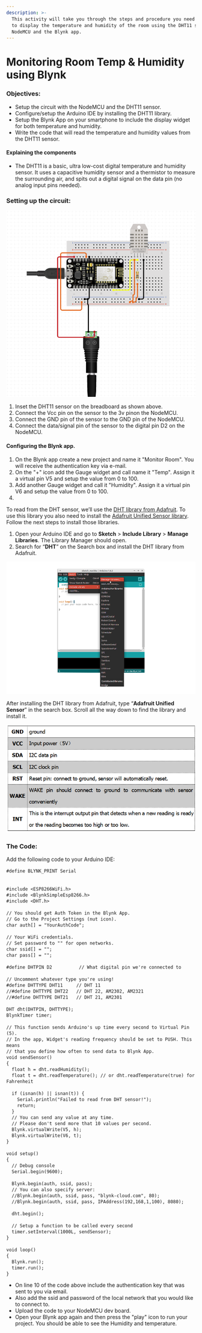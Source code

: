 ```yaml
---
description: >-
  This activity will take you through the steps and procedure you need to follow
  to display the temperature and humidity of the room using the DHT11 sensor,
  NodeMCU and the Blynk app.
---
```


# Monitoring Room Temp & Humidity using Blynk

### Objectives:

* Setup the circuit with the NodeMCU and the DHT11 sensor.
* Configure/setup the Arduino IDE by installing the DHT11 library.
* Setup the Blynk App on your smartphone to include the display widget for both temperature and humidity.
* Write the code that will read the temperature and humidity values from the DHT11 sensor.

#### Explaining the components

* The DHT11 is a basic, ultra low-cost digital temperature and humidity sensor. It uses a capacitive humidity sensor and a thermistor to measure the surrounding air, and spits out a digital signal on the data pin \(no analog input pins needed\).



### Setting up the circuit:

![Circuit setup for DHT11 temperature and humidity sensor](../../.gitbook/assets/dht11.PNG)

1. Inset the DHT11 sensor on the breadboard as shown above.
2. Connect the Vcc pin on the sensor to the 3v pinon the NodeMCU.
3. Connect the GND pin of the sensor to the GND pin of the NodeMCU.
4. Connect the data/signal pin of the sensor to the digital pin D2 on the NodeMCU.

#### Configuring the Blynk app.

1. On the Blynk app create a new project and name it "Monitor Room". You will receive the authentication key via e-mail.
2. On the "+" icon add the Gauge widget and call name it "Temp". Assign it a virtual pin V5 and setup the value from 0 to 100.
3. Add another Gauge widget and call it "Humidity". Assign it a virtual pin V6 and setup the value from 0 to 100.
4. 
 To read from the DHT sensor, we’ll use the [DHT library from Adafruit](https://github.com/adafruit/DHT-sensor-library). To use this library you also need to install the [Adafruit Unified Sensor library](https://github.com/adafruit/Adafruit_Sensor). Follow the next steps to install those libraries.

1.  Open your Arduino IDE and go to **Sketch** &gt; **Include Library** &gt; **Manage Libraries**. The Library Manager should open.
2.  Search for “**DHT**” on the Search box and install the DHT library from Adafruit.

![](../../.gitbook/assets/image%20%286%29.png)

After installing the DHT library from Adafruit, type “**Adafruit Unified Sensor**” in the search box. Scroll all the way down to find the library and install it.

![](../../.gitbook/assets/image%20%2819%29.png)

### The Code:

Add the following code to your Arduino IDE:

```text
#define BLYNK_PRINT Serial


#include <ESP8266WiFi.h>
#include <BlynkSimpleEsp8266.h>
#include <DHT.h>

// You should get Auth Token in the Blynk App.
// Go to the Project Settings (nut icon).
char auth[] = "YourAuthCode";

// Your WiFi credentials.
// Set password to "" for open networks.
char ssid[] = "";
char pass[] = "";

#define DHTPIN D2          // What digital pin we're connected to

// Uncomment whatever type you're using!
#define DHTTYPE DHT11     // DHT 11
//#define DHTTYPE DHT22   // DHT 22, AM2302, AM2321
//#define DHTTYPE DHT21   // DHT 21, AM2301

DHT dht(DHTPIN, DHTTYPE);
BlynkTimer timer;

// This function sends Arduino's up time every second to Virtual Pin (5).
// In the app, Widget's reading frequency should be set to PUSH. This means
// that you define how often to send data to Blynk App.
void sendSensor()
{
  float h = dht.readHumidity();
  float t = dht.readTemperature(); // or dht.readTemperature(true) for Fahrenheit

  if (isnan(h) || isnan(t)) {
    Serial.println("Failed to read from DHT sensor!");
    return;
  }
  // You can send any value at any time.
  // Please don't send more that 10 values per second.
  Blynk.virtualWrite(V5, h);
  Blynk.virtualWrite(V6, t);
}

void setup()
{
  // Debug console
  Serial.begin(9600);

  Blynk.begin(auth, ssid, pass);
  // You can also specify server:
  //Blynk.begin(auth, ssid, pass, "blynk-cloud.com", 80);
  //Blynk.begin(auth, ssid, pass, IPAddress(192,168,1,100), 8080);

  dht.begin();

  // Setup a function to be called every second
  timer.setInterval(1000L, sendSensor);
}

void loop()
{
  Blynk.run();
  timer.run();
}
```

* On line 10 of the code above include the authentication key that was sent to you via email.
* Also add the ssid and password of the local network that you would like to connect to.
* Upload the code to your NodeMCU dev board.
* Open your Blynk app again and then press the "play" icon to run your project. You should be able to see the Humidity and temperature.







